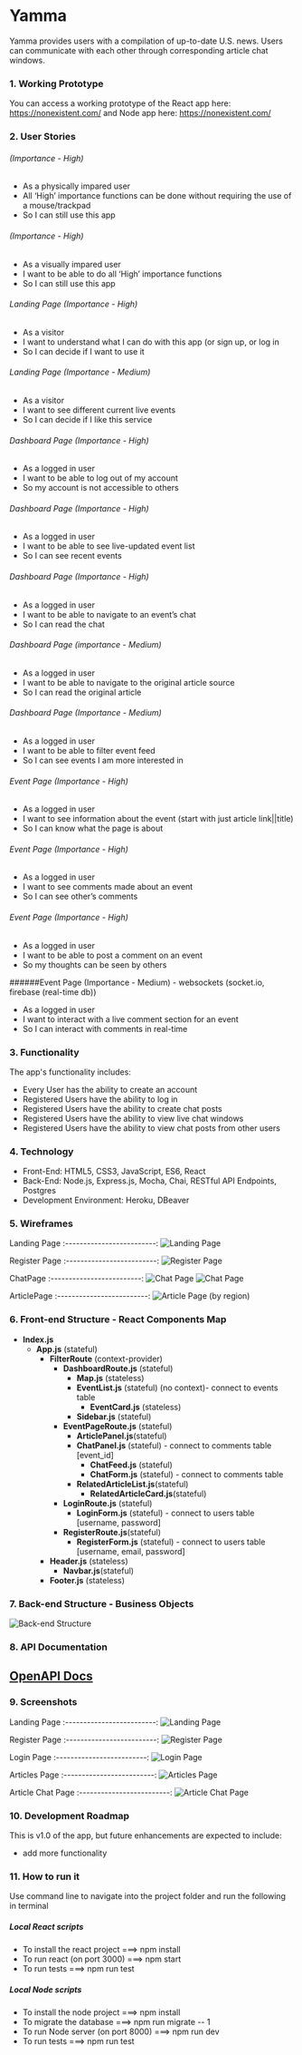 # Yamma
Yamma provides users with a compilation of up-to-date U.S. news. Users can communicate with each other through corresponding article chat windows.

### 1. Working Prototype

You can access a working prototype of the React app here: https://nonexistent.com/ and Node app here: https://nonexistent.com/

### 2. User Stories


###### (Importance - High)
* As a physically impared user
* All ‘High’ importance functions can be done without requiring the use of a mouse/trackpad
* So I can still use this app

###### (Importance - High)
* As a visually impared user
* I want to be able to do all ‘High’ importance functions
* So I can still use this app

###### Landing Page (Importance - High)
* As a visitor
* I want to understand what I can do with this app (or sign up, or log in
* So I can decide if I want to use it

###### Landing Page (Importance - Medium)
* As a visitor
* I want to see different current live events
* So I can decide if I like this service

###### Dashboard Page (Importance - High)
* As a logged in user
* I want to be able to log out of my account
* So my account is not accessible to others

###### Dashboard Page (Importance - High)
* As a logged in user
* I want to be able to see live-updated event list
* So I can see recent events

###### Dashboard Page (Importance - High)
* As a logged in user
* I want to be able to navigate to an event’s chat
* So I can read the chat

###### Dashboard Page (importance - Medium)
* As a logged in user
* I want to be able to navigate to the original article source 
* So I can read the original article

###### Dashboard Page (Importance - Medium)
* As a logged in user
* I want to be able to filter event feed
* So I can see events I am more interested in

###### Event Page (Importance - High)
* As a logged in user
* I want to see information about the event (start with just article link||title)
* So I can know what the page is about

###### Event Page (Importance - High)
* As a logged in user
* I want to see comments made about an event
* So I can see other’s comments

###### Event Page (Importance - High)
* As a logged in user
* I want to be able to post a comment on an event
* So my thoughts can be seen by others

######Event Page (Importance - Medium) - websockets (socket.io, firebase (real-time db))
* As a logged in user
* I want to interact with a live comment section for an event
* So I can interact with comments in real-time


### 3. Functionality

The app's functionality includes:

* Every User has the ability to create an account
* Registered Users have the ability to log in
* Registered Users have the ability to create chat posts
* Registered Users have the ability to view live chat windows
* Registered Users have the ability to view chat posts from other users

### 4. Technology

- Front-End: HTML5, CSS3, JavaScript, ES6, React
- Back-End: Node.js, Express.js, Mocha, Chai, RESTful API Endpoints, Postgres
- Development Environment: Heroku, DBeaver

### 5. Wireframes

Landing Page
:-------------------------:
![Landing Page](./github-images/wireframes/yamma-landing-wireframe.png)

Register Page
:-------------------------:
![Register Page](./github-images/wireframes/yamma-sign-up-wireframe.png)

ChatPage
:-------------------------:
![Chat Page](./github-images/wireframes/yamma-chat-2-wireframe.png)
![Chat Page](./github-images/wireframes/yamma-chat-wireframe.png)

ArticlePage
:-------------------------:
![Article Page (by region)](./github-images/wireframes/yamma-article-by-region-wireframe.png)

### 6. Front-end Structure - React Components Map
* __Index.js__ 
  * __App.js__ (stateful)
    * __FilterRoute__ (context-provider)
      * __DashboardRoute.js__ (stateful)
        * __Map.js__ (stateless)
        * __EventList.js__ (stateful) (no context)- connect to events table
          * __EventCard.js__ (stateless)
        * __Sidebar.js__ (stateful)
      * __EventPageRoute.js__ (stateful) 
        * __ArticlePanel.js__(stateful)
        * __ChatPanel.js__ (stateful) - connect to comments table [event_id]
          * __ChatFeed.js__ (stateful)
          * __ChatForm.js__ (stateful) - connect to comments table
        * __RelatedArticleList.js__(stateful)
          * __RelatedArticleCard.js__(stateful)
      * __LoginRoute.js__ (stateful)
        * __LoginForm.js__ (stateful) - connect to users table [username, password]
      * __RegisterRoute.js__(stateful) 
        * __RegisterForm.js__ (stateful) - connect to users table [username, email, password]
    * __Header.js__ (stateless)
      * __Navbar.js__(stateful)
    * __Footer.js__ (stateless)


### 7. Back-end Structure - Business Objects
![Back-end Structure](https://github.com/MettyS/yamma-server)
### 8. API Documentation
## [OpenAPI Docs](https://app.swaggerhub.com/apis/s-poveda/Yamma-API/1.0.0)
### 9. Screenshots

Landing Page
:-------------------------:
![Landing Page](./github-images/screenshots/yamma-screenshot.png)

Register Page
:-------------------------:
![Register Page](./github-images/screenshots/yamma-register-page-screenshot.png)

Login Page
:-------------------------:
![Login Page](./github-images/screenshots/yamma-login-page-screenshot.png)

Articles Page
:-------------------------:
![Articles Page](./github-images/screenshots/yamma-articles-page-screenshot.png)

Article Chat Page
:-------------------------:
![Article Chat Page](./github-images/screenshots/yamma-article-chat-page-screenshot.png)

### 10. Development Roadmap

This is v1.0 of the app, but future enhancements are expected to include:

- add more functionality

### 11. How to run it

Use command line to navigate into the project folder and run the following in terminal

##### Local React scripts

- To install the react project ===> npm install
- To run react (on port 3000) ===> npm start
- To run tests ===> npm run test

##### Local Node scripts

- To install the node project ===> npm install
- To migrate the database ===> npm run migrate -- 1
- To run Node server (on port 8000) ===> npm run dev
- To run tests ===> npm run test

